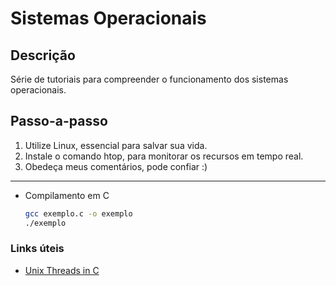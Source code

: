 # Sistemas Operacionais

## Descrição
Série de tutoriais para compreender o funcionamento dos sistemas operacionais.

## Passo-a-passo
1. Utilize Linux, essencial para salvar sua vida.
2. Instale o comando htop, para monitorar os recursos em tempo real.
3. Obedeça meus comentários, pode confiar :)

---
* Compilamento em C
  ```bash
  gcc exemplo.c -o exemplo
  ./exemplo
  ```

### Links úteis
- [Unix Threads in C](https://www.youtube.com/watch?v=d9s_d28yJq0&list=PLfqABt5AS4FmuQf70psXrsMLEDQXNkLq2)

